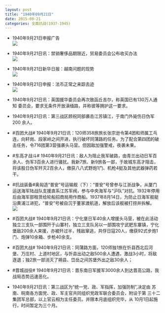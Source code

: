 ```yaml
---
layout: post
title: "1940年09月21日"
date: 2015-09-21
categories: 全面抗战(1937-1945)
---
```


<meta name="referrer" content="no-referrer" />

- 1940年9月21日申报广告 <br/><img src="https://ww2.sinaimg.cn/large/aca367d8jw1ewagxnlj8pj20ct0h7ju4.jpg" />

- 1940年9月21日讯：禁销奢侈品期限近，贸易委员会公布收买办法 <br/><img src="https://ww1.sinaimg.cn/large/aca367d8jw1ewaf772u7oj20fu0c9dhl.jpg" />

- 1940年9月21日新华日报：越南问题的现势 <br/><img src="https://ww1.sinaimg.cn/large/aca367d8jw1ewadglxa77j211g0grdm2.jpg" />

- 1940年9月21日申报：法币正常之来踪去迹 <br/><img src="https://ww3.sinaimg.cn/large/aca367d8jw1ewacaizabpj20po0xuqn4.jpg" />

- 1940年9月21日讯：英国援华委员会再次致函丘吉尔，称英国已有130万人通知 委员会，要求无条件开放滇缅路，并称彼等拥护这一要求。 

- 1940年9月21日讯：第三战区顾祝同部袭击江苏镇江，于南门外毙伤日伪军200 余人。 

- #百团大战# 1940年9月21日讯：120师358旅旅长张宗逊令第4团和师属工乓连，向轩岗、段家岭之间开进，执行破坏同蒲路的任务。为了配合第四团的破击任务，令716团第3营强袭头马营。但因敌加强警戒，夜袭未果。 

- #东高才战斗# 1940年9月21日讯：敌人为阻止我军破路，由青兰出动日军百余人、伪军3百余人进行骚扰。我新7旅、新9旅各一部，于故城东高才阻击，将该股日伪军歼灭2百余人，缴获八八式野炮1门、机枪4挺及其他武器弹药若干。 

- #抗战装备#奥匈造“普安”号运输舰（下）：“普安”号曾参与江浙战争，从厦门运送海军陆战队支援直系江苏军阀，参与中央海军与“沪队”对抗。1932年停用后由海军部租赁给轮船招商局用作商船。1937年8月14日，为防止日海军舰艇沿黄浦江进犯，“普安”号被自沉于董家渡航道，解放后该舰被打捞并拆解。 <br/><img src="https://ww4.sinaimg.cn/large/aca367d8jw1ew9udn6n7uj20b4062glm.jpg" />

- #百团大战# 1940年9月21日讯：宁化堡日军40余人增援头马营，被在此活动独立三支队一部围歼于山寨村，独立三支队另以一部围攻宁武肥东寨镇，宁化堡敌200余人来援，亦被歼过半，残敌窜逃，共俘日寇20人，缴获92式步炮1门、炮弹10余箱、步枪40余支。 

- #百团大战# 1940年9月21日讯：同蒲路方面，120师独1旅在忻县西北后河堡、万庄村、上道村地区，与忻县出动之敌500余人遭遇，激战3小时，将敌逐退；独2旅一部消灭了朔县、岱岳之间苏堡外出之敌30余人；  

- #晋城战役# 1940年9月21日讯：晋东南日军援军3000余人到达晋高公路，我战局态势迅速恶化。 

- 1940年9月21日讯：第三战区为“统一党、政、军指挥，加强防制”,决定由 苏南、皖南各方面党、政、军主官共同组织党政军联合委员会，附设于第 三十二集团军总部，以上官云相为主任委员。并限本月底组织完毕，从 10月1日起施行，时间暂定为三个月。 

